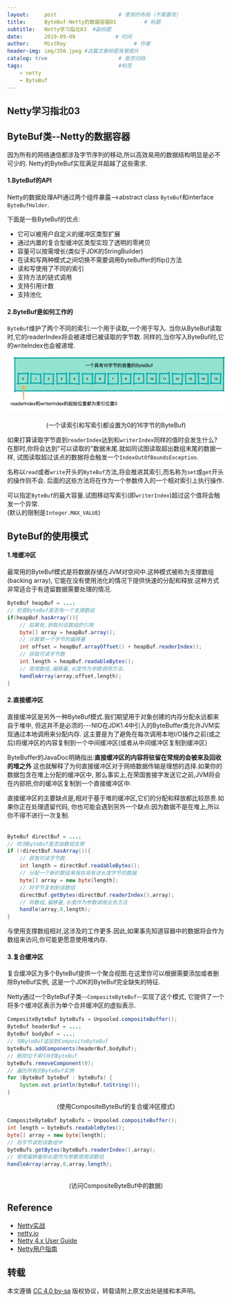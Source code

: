 ```yaml
---
layout:     post                    # 使用的布局（不需要改）
title:      ByteBuf-Netty的数据容器01         # 标题 
subtitle:   Netty学习指北03  #副标题
date:       2019-09-09             # 时间
author:     MistRay                      # 作者
header-img: img/350.jpeg #这篇文章标题背景图片
catalog: true                       # 是否归档
tags:                               #标签
    - netty
    - ByteBuf
---
```

## Netty学习指北03

## ByteBuf类--Netty的数据容器
因为所有的网络通信都涉及字节序列的移动,所以高效易用的数据结构明显是必不可少的.
Netty的ByteBuf实现满足并超越了这些需求.

#### 1.ByteBuf的API
Netty的数据处理API通过两个组件暴露-->abstract class `ByteBuf`和interface `ByteBufHolder`.

下面是一些ByteBuf的优点:
* 它可以被用户自定义的缓冲区类型扩展
* 通过内置的复合型缓冲区类型实现了透明的零拷贝
* 容量可以按需增长(类似于JDK的StringBuilder)
* 在读和写两种模式之间切换不需要调用ByteBuffer的flip()方法
* 读和写使用了不同的索引
* 支持方法的链式调用
* 支持引用计数
* 支持池化

#### 2.ByteBuf是如何工作的
`ByteBuf`维护了两个不同的索引:一个用于读取,一个用于写入.
当你从ByteBuf读取时,它的readerIndex将会被递增已被读取的字节数.
同样的,当你写入ByteBuf时,它的writeIndex也会被递增.

![一个读索引和写索引都设置为0的16字节的ByteBuf](/img/post_img/post_2019_09_12_01.png)
<center>(一个读索引和写索引都设置为0的16字节的ByteBuf)</center>

如果打算读取字节直到`readerIndex`达到和`writerIndex`同样的值时会发生什么?  
在那时,你将会达到"可以读取的"数据末尾.就如同试图读取超出数组末尾的数据一样,
试图读取超过该点的数据将会触发一个`IndexOutOfBoundsException`.  

名称以`read`或者`write`开头的`ByteBuf`方法,将会推进其索引,而名称为`set`或`get`开头的操作则不会.
后面的这些方法将在作为一个参数传入的一个相对索引上执行操作.

可以指定`ByteBuf`的最大容量.试图移动写索引(即`writerIndex`)超过这个值将会触发一个异常.  
(默认的限制是`Integer.MAX_VALUE`)



## ByteBuf的使用模式
#### 1.堆缓冲区
最常用的ByteBuf模式是将数据存储在JVM对空间中.这种模式被称为支撑数组(backing array),
它能在没有使用池化的情况下提供快速的分配和释放.这种方式非常适合于有遗留数据需要处理的情况.
```java
ByteBuf heapBuf = ...;
// 检查ByteBuf是否有一个支撑数组
if(heapBuf.hasArray()){
    // 如果有,获取对该数组的引用
    byte[] array = heapBuf.array();
    // 计算第一个字节的偏移量
    int offset = heapBuf.arrayOffset() + heapBuf.readerIndex();
    // 获取可读字节数
    int length = heapBuf.readableBytes();
    // 使用数组,偏移量,长度作为参数调用方法.
    handleArray(array,offset,length);
}
```

#### 2.直接缓冲区
直接缓冲区是另外一种ByteBuf模式.我们期望用于对象创建的内存分配永远都来自于堆中,
但这并不是必须的---NIO在JDK1.4中引入的ByteBuffer类允许JVM实现通过本地调用来分配内存.
这主要是为了避免在每次调用本地I/O操作之前(或之后)将缓冲区的内容复制到一个中间缓冲区(或者从中间缓冲区复制到缓冲区)

ByteBuffer的JavaDoc明确指出:__直接缓冲区的内容将驻留在常规的会被来及回收的堆之外__
这也就解释了为何直接缓冲区对于网络数据传输是理想的选择.如果你的数据包含在堆上分配的缓冲区中,
那么事实上,在荣国套接字发送它之前,JVM将会在内部把,你的缓冲区复制到一个直接缓冲区中.

直接缓冲区的主要缺点是,相对于基于堆的缓冲区,它们的分配和释放都比较昂贵.如果你正在处理遗留代码,
你也可能会遇到另外一个缺点:因为数据不是在堆上,所以你不得不进行一次复制.
```java

ByteBuf directBuf = ...;
// 检测ByteBuf是否由数组支撑
if (!directBuf.hasArray()){
    // 获取可读字节数
    int length = directBuf.readableBytes();
    // 分配一个新的数组来保存具有该长度字节的数据
    byte[] array = new byte[length];
    // 将字节复制到该数组
    directBuf.getBytes(directBuf.readerIndex(),array);
    // 将数组,偏移量,长度作为参数调用业务方法
    handle(array,0,length);
}
```

与使用支撑数组相对,这涉及的工作更多.因此,如果事先知道容器中的数据将会作为数组来访问,你可能更愿意使用堆内存.


#### 3.复合缓冲区
复合缓冲区为多个ByteBuf提供一个聚合视图.在这里你可以根据需要添加或者删除ByteBuf实例,
这是一个JDK的ByteBuf完全缺失的特征.

Netty通过一个ByteBuf子类--`CompositeByteBuf`--实现了这个模式,
它提供了一个将多个缓冲区表示为单个合并缓冲区的虚拟表示.

```java
CompositeByteBuf byteBufs = Unpooled.compositeBuffer();
ByteBuf headerBuf = ...;
ByteBuf bodyBuf = ...;
// 将ByteBuf追加到CompositeByteBuf
byteBufs.addComponents(headerBuf,bodyBuf);
// 删除位于索引0的ByteBuf
byteBufs.removeComponent(0);
// 遍历所有的ByteBuf实例
for (ByteBuf byteBuf : byteBufs) {
    System.out.println(byteBuf.toString());
}
```
<center>(使用CompositeByteBuf的复合缓冲区模式)</center>

```java
CompositeByteBuf byteBufs = Unpooled.compositeBuffer();
int length = byteBufs.readableBytes();
byte[] array = new byte[length];
// 将字节读到该数组中
byteBufs.getBytes(byteBufs.readerIndex(),array);
// 使用偏移量和长度作为参数使用该数组
handleArray(array,0,array.length);
        
```
<center>(访问CompositeByteBuf中的数据)</center>



## Reference
* [Netty实战](https://book.douban.com/subject/27038538/)
* [netty.io](https://netty.io/)
* [Netty 4.x User Guide](https://zhuanlan.zhihu.com/p/24955867)
* [Netty用户指南](https://github.com/waylau/netty-4-user-guide)
## 转载
本文遵循 [CC 4.0 by-sa](https://creativecommons.org/licenses/by-sa/4.0/) 版权协议，转载请附上原文出处链接和本声明。